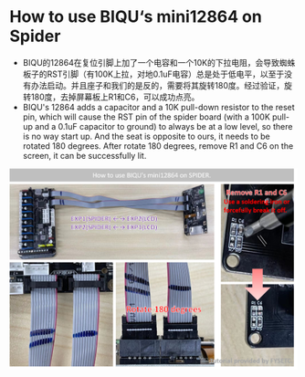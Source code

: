 

# How to use BIQU‘s mini12864 on Spider

- BIQU的12864在复位引脚上加了一个电容和一个10K的下拉电阻，会导致蜘蛛板子的RST引脚（有100K上拉，对地0.1uF电容）总是处于低电平，以至于没有办法启动。并且座子和我们的是反的，需要将其旋转180度。经过验证，旋转180度，去掉屏幕板上R1和C6，可以成功点亮。
- BIQU's 12864 adds a capacitor and a 10K pull-down resistor to the reset pin, which will cause the RST pin of the spider board (with a 100K pull-up and a 0.1uF capacitor to ground) to always be at a low level, so there is no way start up. And the seat is opposite to ours, it needs to be rotated 180 degrees. After rotate 180 degrees, remove R1 and C6 on the screen, it can be successfully lit.

![BIQU12864](assets/BIQU12864.png)